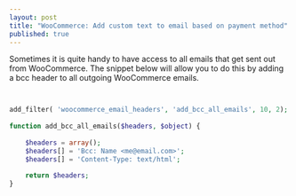 ```yaml
---
layout: post
title: "WooCommerce: Add custom text to email based on payment method"
published: true
---
```




Sometimes it is quite handy to have access to all emails that get sent out from WooCommerce. The snippet below will allow you to do this by adding a bcc header to all outgoing WooCommerce emails.


```php


add_filter( 'woocommerce_email_headers', 'add_bcc_all_emails', 10, 2);
 
function add_bcc_all_emails($headers, $object) {
 
    $headers = array();
    $headers[] = 'Bcc: Name <me@email.com>';
    $headers[] = 'Content-Type: text/html';
 
    return $headers;
}
```

